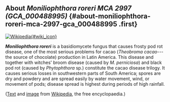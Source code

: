 About *Moniliophthora roreri MCA 2997 (GCA\_000488995)* {#about-moniliophthora-roreri-mca-2997-gca_000488995 .first}
-------------------------------------------------------

[![Wikipedia](/img/wikipedia_logo_v2_en.png){#wiki_icon}](http://en.wikipedia.org/wiki/Moniliophthora_roreri)

***Moniliophthora roreri*** is a basidiomycete fungus that causes frosty
pod rot disease, one of the most serious problems for cacao (*Theobroma
cacao*--- the source of chocolate) production in Latin America. This
disease and together with witches' broom disease (caused by *M.
perniciosa*) and black pod rot (caused by *Phytophthora* sp.) constitute
the cacao disease trilogy. It causes serious losses in southwestern
parts of South America; spores are dry and powdery and are spread easily
by water movement, wind, or movement of pods; disease spread is highest
during periods of high rainfall.

([Text](http://en.wikipedia.org/wiki/Moniliophthora_roreri) and
[image](https://commons.wikimedia.org/wiki/File:Mroreri.jpg) from
[Wikipedia](http://en.wikipedia.org/), the free encyclopaedia.)
